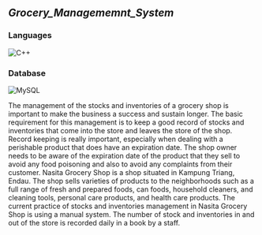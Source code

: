 
<h2><i>Grocery_Managememnt_System </i></h2>
<h3>Languages</h3>
<p>
    <img src="https://img.shields.io/badge/C%2B%2B-00599C?style=for-the-badge&logo=c%2B%2B&logoColor=white" alt="C++" />
</p>

<h3>Database</h3>
<p>
    <img src="https://img.shields.io/badge/MySQL-00000F?style=for-the-badge&logo=mysql&logoColor=white" alt="MySQL" />
</p>

The management of the stocks and inventories of a grocery shop is important to make 
the business a success and sustain longer. The basic requirement for this management is to keep 
a good record of stocks and inventories that come into the store and leaves the store of the shop. 
Record keeping is really important, especially when dealing with a perishable product that does 
have an expiration date. The shop owner needs to be aware of the expiration date of the product 
that they sell to avoid any food poisoning and also to avoid any complaints from their customer. 
Nasita Grocery Shop is a shop situated in Kampung Triang, Endau. The shop sells varieties of 
products to the neighborhoods such as a full range of fresh and prepared foods, can foods, 
household cleaners, and cleaning tools, personal care products, and health care products. The 
current practice of stocks and inventories management in Nasita Grocery Shop is using a 
manual system. The number of stock and inventories in and out of the store is recorded daily 
in a book by a staff.
